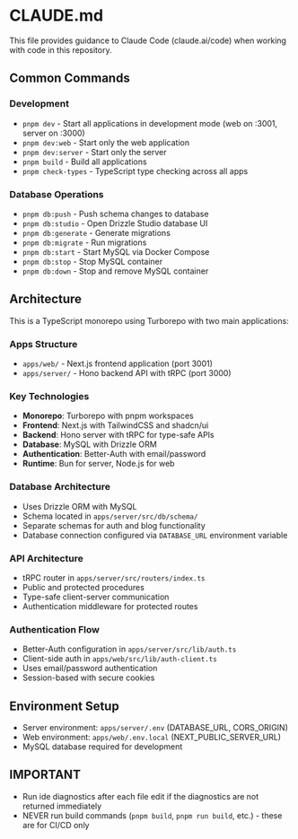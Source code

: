 # CLAUDE.md

This file provides guidance to Claude Code (claude.ai/code) when working with code in this repository.

## Common Commands

### Development

- `pnpm dev` - Start all applications in development mode (web on :3001, server on :3000)
- `pnpm dev:web` - Start only the web application
- `pnpm dev:server` - Start only the server
- `pnpm build` - Build all applications
- `pnpm check-types` - TypeScript type checking across all apps

### Database Operations

- `pnpm db:push` - Push schema changes to database
- `pnpm db:studio` - Open Drizzle Studio database UI
- `pnpm db:generate` - Generate migrations
- `pnpm db:migrate` - Run migrations
- `pnpm db:start` - Start MySQL via Docker Compose
- `pnpm db:stop` - Stop MySQL container
- `pnpm db:down` - Stop and remove MySQL container

## Architecture

This is a TypeScript monorepo using Turborepo with two main applications:

### Apps Structure

- `apps/web/` - Next.js frontend application (port 3001)
- `apps/server/` - Hono backend API with tRPC (port 3000)

### Key Technologies

- **Monorepo**: Turborepo with pnpm workspaces
- **Frontend**: Next.js with TailwindCSS and shadcn/ui
- **Backend**: Hono server with tRPC for type-safe APIs
- **Database**: MySQL with Drizzle ORM
- **Authentication**: Better-Auth with email/password
- **Runtime**: Bun for server, Node.js for web

### Database Architecture

- Uses Drizzle ORM with MySQL
- Schema located in `apps/server/src/db/schema/`
- Separate schemas for auth and blog functionality
- Database connection configured via `DATABASE_URL` environment variable

### API Architecture

- tRPC router in `apps/server/src/routers/index.ts`
- Public and protected procedures
- Type-safe client-server communication
- Authentication middleware for protected routes

### Authentication Flow

- Better-Auth configuration in `apps/server/src/lib/auth.ts`
- Client-side auth in `apps/web/src/lib/auth-client.ts`
- Uses email/password authentication
- Session-based with secure cookies

## Environment Setup

- Server environment: `apps/server/.env` (DATABASE_URL, CORS_ORIGIN)
- Web environment: `apps/web/.env.local` (NEXT_PUBLIC_SERVER_URL)
- MySQL database required for development

## IMPORTANT

- Run ide diagnostics after each file edit if the diagnostics are not returned immediately
- NEVER run build commands (`pnpm build`, `pnpm run build`, etc.) - these are for CI/CD only
